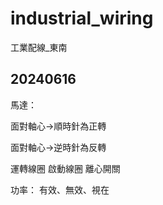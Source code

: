 # industrial_wiring

工業配線_東南

## 20240616

馬達：

面對軸心->順時針為正轉

面對軸心->逆時針為反轉

運轉線圈
啟動線圈
離心開關

功率：
有效、無效、視在

